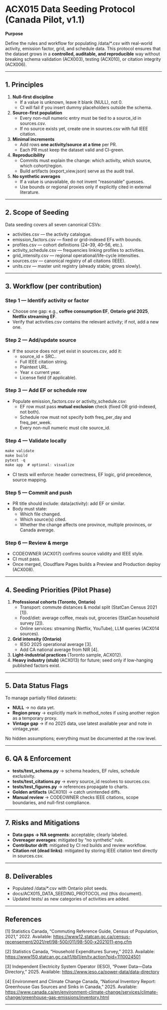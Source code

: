 # **ACX015 Data Seeding Protocol (Canada Pilot, v1.1)**

**Purpose**

Define the rules and workflow for populating /data/*.csv with real-world activity, emission factor, grid, and schedule data. This protocol ensures that the dataset grows in a **controlled, auditable, and reproducible** way without breaking schema validation (ACX003), testing (ACX010), or citation integrity (ACX006).

***

## **1. Principles**

1. **Null-first discipline**
    - If a value is unknown, leave it blank (NULL), not 0.
    - CI will fail if you insert dummy placeholders outside the schema.
2. **Source-first population**
    - Every non-null numeric entry must be tied to a source_id in sources.csv.
    - If no source exists yet, create one in sources.csv with full IEEE citation.
3. **Minimal increments**
    - Add rows **one activity/source at a time** per PR.
    - Each PR must keep the dataset valid and CI-green.
4. **Reproducibility**
    - Commits must explain the change: which activity, which source, which cohort/region.
    - Build artifacts (export_view.json) serve as the audit trail.
5. **No synthetic averages**
    - If a value is unavailable, do not invent “reasonable” guesses.
    - Use bounds or regional proxies only if explicitly cited in external literature.

***

## **2. Scope of Seeding**

Data seeding covers all seven canonical CSVs:

- activities.csv — the activity catalogue.
- emission_factors.csv — fixed or grid-indexed EFs with bounds.
- profiles.csv — cohort definitions (24–39, 40–56, etc.).
- activity_schedule.csv — frequencies linking profiles to activities.
- grid_intensity.csv — regional operational/life-cycle intensities.
- sources.csv — canonical registry of all citations (IEEE).
- units.csv — master unit registry (already stable; grows slowly).

***

## **3. Workflow (per contribution)**

### **Step 1 — Identify activity or factor**

- Choose one gap: e.g., **coffee consumption EF**, **Ontario grid 2025**, **Netflix streaming EF**.
- Verify that activities.csv contains the relevant activity; if not, add a new one.

### **Step 2 — Add/update source**

- If the source does not yet exist in sources.csv, add it:
    - source_id = SRC.<ORG>.<YEAR>
    - Full IEEE citation string.
    - Plaintext URL.
    - Year ≤ current year.
    - License field (if applicable).

### **Step 3 — Add EF or schedule row**

- Populate emission_factors.csv or activity_schedule.csv:
    - EF row must pass **mutual exclusion** check (fixed OR grid-indexed, not both).
    - Schedule row must not specify both freq_per_day and freq_per_week.
    - Every non-null numeric must cite source_id.

### **Step 4 — Validate locally**

```javascript
make validate
make build
pytest -q
make app  # optional: visualize
```

- CI tests will enforce: header correctness, EF logic, grid precedence, source mapping.

### **Step 5 — Commit and push**

- PR title should include: data(activity): add <activity> EF <year> or similar.
- Body must state:
    - Which file changed.
    - Which source(s) cited.
    - Whether the change affects one province, multiple provinces, or Canada average.

### **Step 6 — Review & merge**

- CODEOWNER (ACX017) confirms source validity and IEEE style.
- CI must pass.
- Once merged, Cloudflare Pages builds a Preview and Production deploy (ACX008).

***

## **4. Seeding Priorities (Pilot Phase)**

1. **Professional cohorts (Toronto, Ontario)**
    - Transport: commute distances & modal split (StatCan Census 2021 [1]).
    - Food/diet: average coffee, meals out, groceries (StatCan household survey [2]).
    - Online services: streaming (Netflix, YouTube), LLM queries (ACX014 sources).
2. **Grid intensity (Ontario)**
    - IESO 2025 operational average [3].
    - Add CA national average from NIR [4].
3. **Light-industrial practices** (Toronto sample, ACX012).
4. **Heavy industry (stub)** (ACX013) for future; seed only if low-hanging published factors exist.

***

## **5. Data Status Flags**

To manage partially filled datasets:

- **NULL** → no data yet.
- **Region proxy** → explicitly mark in method_notes if using another region as a temporary proxy.
- **Vintage gap** → if no 2025 data, use latest available year and note in vintage_year.

No hidden assumptions; everything must be documented at the row level.

***

## **6. QA & Enforcement**

- **tests/test_schema.py** → schema headers, EF rules, schedule exclusivity.
- **tests/test_citations.py** → every source_id resolves to sources.csv.
- **tests/test_figures.py** → references propagate to charts.
- **Golden artifacts** (ACX010) → catch unintended diffs.
- **Manual review** → CODEOWNER checks IEEE citations, scope boundaries, and null-first compliance.

***

## **7. Risks and Mitigations**

- **Data gaps → NA segments**: acceptable; clearly labeled.
- **Overeager averages**: mitigated by “no synthetic” rule.
- **Contributor drift**: mitigated by CI red builds and review workflow.
- **Citation rot (dead links)**: mitigated by storing IEEE citation text directly in sources.csv.

***

## **8. Deliverables**

- Populated /data/*.csv with Ontario pilot seeds.
- docs/ACX015_DATA_SEEDING_PROTOCOL.md (this document).
- Updated tests/ as new categories of activities are added.

***

## **References**

[1] Statistics Canada, “Commuting Reference Guide, Census of Population, 2021,” 2022. Available: https://www12.statcan.gc.ca/census-recensement/2021/ref/98-500/011/98-500-x2021011-eng.cfm

[2] Statistics Canada, “Household Expenditures Survey,” 2023. Available: https://www150.statcan.gc.ca/t1/tbl1/en/tv.action?pid=1110024501

[3] Independent Electricity System Operator (IESO), “Power Data—Data Directory,” 2025. Available: https://www.ieso.ca/power-data/data-directory

[4] Environment and Climate Change Canada, “National Inventory Report: Greenhouse Gas Sources and Sinks in Canada,” 2025. Available: https://www.canada.ca/en/environment-climate-change/services/climate-change/greenhouse-gas-emissions/inventory.html

***